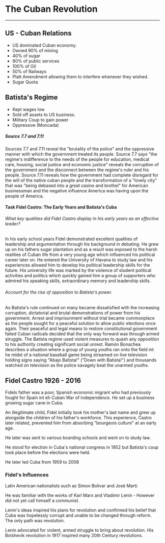 # The Cuban Revolution
----
## US - Cuban Relations
- US dominated Cuban economy. 
- Owned 90% of mining
- 40% of sugar
- 80% of public services
- 100% of Oil
- 50% of Railways
- Platt Amendment allowing them to interfere whenever they wished. 
- Sugar Quota
## Batista's  Regime
- Kept wages low
- Sold off assets to US business. 
- Military Coup to gain power
- Oppressive (Moncada)

##### Source 7.7 and 7.11
Sources 7.7 and 7.11 reveal the "brutality of the police" and the oppressive manner with which the government treated its people. Source 7.7 says "the regime's indifference to the needs of the people for education, medical care, housing, social justice and economic justice" reveals the corruption of the government and the disconnect between the regime's ruler and his people. Source 7.11 reveals how the government had complete disregard for the will of the native cuban people and the transformation of a "lovely city" that was "being debased into a great casino and brothel" for American businessman and the negative influence America was having upon the people of America. 

#### Task Fidel Castro: The Early Years and Batista's Cuba

###### What key qualities did Fidel Castro display in his early years as an effective leader?
In his early school years Fidel demonstrated excellent qualities of leadership and argumentation through his background in debating. He grew up on his fathers sugar plantation and as a result was exposed to the harsh realities of Cuban life from a very young age which influenced his political career later on. He entered the University of Havana to study law and his experiences allowed him to develop his political leadership skills for the future. His university life was marked by the violence of student political activities and politics which quickly gained him a group of supporters who admired his speaking skills, extraordinary memory and leadership skills. 


###### Account for the rise of opposition to Batista's power. 
As Batista's rule continued on many became dissatisfied with the increasing corruption, dictatorial and brutal demonstrations of power from his government. Arrest and imprisonment without trial became commonplace as the people sought for a peaceful solution to allow public elections once again. Their peaceful and legal means to restore constitutional government failed Cuban radicals decided that the only way forward was through armed struggle. The Batista regime used violent measures to quash any opposition to his authority creating significant social unrest. Ramón Bonachea describes a situation where a group of young youths ran onto the field int he midst of a national baseball game being streamed on live television holding signs saying "Abajo Batista!" ("Down with Batista!") and thousands watched on television as the police savagely beat the unarmed youths. 

## Fidel Castro 1926 - 2016
Fidels father was a poor, Spanish economic migrant who had previously fought for Spain int eh Cuban War of independence. He set up a business growing sugar cane in Cuba. 

An illegitimate child, Fidel initially took his mother's last name and grew up alongside the children of his father's workforce. This experience, Castro later related, prevented him from absorbing "bourgeois culture" at an early age. 

He later was sent to various boarding schools and went on to study law. 

He stood for election in Cuba's national congress in 1952 but Batista's coup took place before the elections were held.

He later led Cuba from 1959 to 2008

### Fidel's Influences
Latin American nationalists such as Simon Bolivar and José Marti. 

He was familiar with the works of Karl Marx and Vladimir Lenin - However did not yet call himself a communist. 

Lenin's ideas inspired his plans for revolution and confirmed his belief that Cuba was hopelessly corrupt and unable to be changed through reform. The only path was revolution. 

Lenin advocated for violent, armed struggle to bring about revolution. His Bolshevik revolution in 1917 inspired many 20th Century revolutions. 
